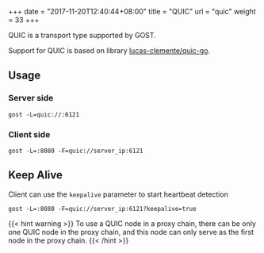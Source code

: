 +++
date = "2017-11-20T12:40:44+08:00"
title = "QUIC"
url = "quic"
weight = 33
+++

QUIC is a transport type supported by GOST.

Support for QUIC is based on library [lucas-clemente/quic-go](https://github.com/lucas-clemente/quic-go).

## Usage

### Server side

```
gost -L=quic://:6121
```

### Client side 

```
gost -L=:8080 -F=quic://server_ip:6121
```

## Keep Alive

Client can use the `keepalive` parameter to start heartbeat detection

```
gost -L=:8080 -F=quic://server_ip:6121?keepalive=true
```

{{< hint warning >}}
To use a QUIC node in a proxy chain, there can be only one QUIC node in the proxy chain, and this node can only serve as the first node in the proxy chain.
{{< /hint >}}
